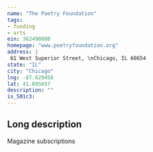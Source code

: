 ```yaml
---
name: "The Poetry Foundation"
tags:
- funding
- arts
ein: 362490808
homepage: "www.poetryfoundation.org"
address: |
 61 West Superior Street, \nChicago, IL 60654
state: "IL"
city: "Chicago"
lng: -87.629456
lat: 41.895657
description: ""
is_501c3: 
---
```


## Long description

Magazine subscriptions
